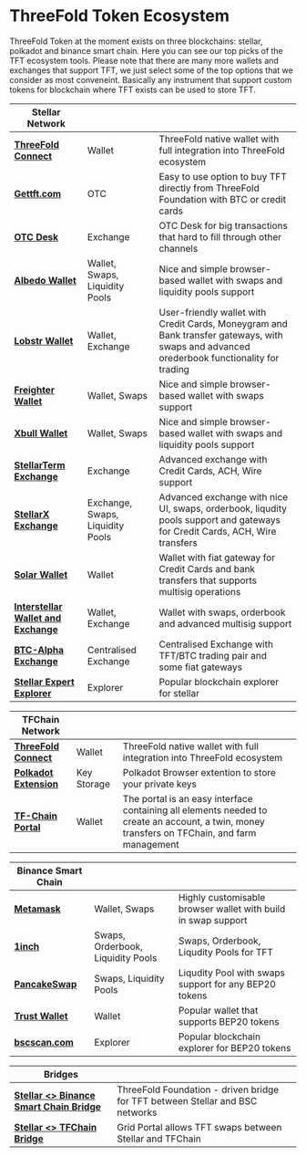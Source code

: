 # ThreeFold Token Ecosystem

ThreeFold Token at the moment exists on three blockchains: stellar, polkadot and binance smart chain.
Here you can see our top picks of the TFT ecosystem tools. Please note that there are many more wallets and exchanges that support TFT, we just select some of the top options that we consider as most conveneint. Basically any instrument that support custom tokens for blockchain where TFT exists can be used to store TFT. 

| **Stellar Network** |||
| --------------- |----| --------------- |
|  [**ThreeFold Connect**](threefold_connect) | Wallet | ThreeFold native wallet with full integration into ThreeFold ecosystem |
| [**Gettft.com**](https://gettft.com/gettft/) | OTC | Easy to use option to buy TFT directly from ThreeFold Foundation with BTC or credit cards |
| [**OTC Desk**](tft_otc) | Exchange | OTC Desk for big transactions that hard to fill through other channels |
| [**Albedo Wallet**](https://albedo.link/) | Wallet, Swaps, Liquidity Pools | Nice and simple browser-based wallet with swaps and liquidity pools support |
| [**Lobstr Wallet**](https://lobstr.co/) | Wallet, Exchange | User-friendly wallet with Credit Cards, Moneygram and Bank transfer gateways, with swaps and advanced orederbook functionality for trading|
| [**Freighter Wallet**](https://www.freighter.app/) | Wallet, Swaps | Nice and simple browser-based wallet with swaps support|
| [**Xbull Wallet**](https://xbull.app/) | Wallet, Swaps | Nice and simple browser-based wallet with swaps and liquidity pools support|
| [**StellarTerm Exchange**](https://stellarterm.com/) | Exchange |	Advanced exchange with Credit Cards, ACH, Wire support|
| [**StellarX Exchange**](https://www.stellarx.com/) | Exchange, Swaps, Liquidity Pools | Advanced exchange with nice UI, swaps, orderbook, liqudity pools support and gateways for Credit Cards, ACH, Wire transfers|
| [**Solar Wallet**](https://solarwallet.io/) | Wallet | Wallet with fiat gateway for Credit Cards and bank transfers that supports multisig operations|
| [**Interstellar Wallet and Exchange**](https://interstellar.exchange/) | Wallet, Exchange | Wallet with swaps, orderbook and advanced multisig support|
| [**BTC-Alpha Exchange**](https://btc-alpha.com/) | Centralised Exchange | Centralised Exchange with TFT/BTC trading pair and some fiat gateways|
| [**Stellar Expert Explorer**](https://stellar.expert/) | Explorer | Popular blockchain explorer for stellar|
						
| **TFChain Network** | ||
| --------------- | --------------- |-------|
| [**ThreeFold Connect**](threefold_connect) | Wallet | ThreeFold native wallet with full integration into ThreeFold ecosystem|
| [**Polkadot Extension**](https://library.threefold.me/info/manual/#/getstarted/manual__dashboard_portal_polkadot_create_account) | Key Storage | Polkadot Browser extention to store your private keys|
| [**TF-Chain Portal**](https://library.threefold.me/info/manual/#/manual__dashboard_portal_home) | Wallet | The portal is an easy interface containing all elements needed to create an account, a twin, money transfers on TFChain, and farm management |
						
| **Binance Smart Chain** | ||
| --------------- | --------------- |--------|
| [**Metamask**](tft_bsc_metamask) | Wallet, Swaps | Highly customisable browser wallet with build in swap support|
| [**1inch**](tft_1inch) | Swaps, Orderbook, Liquidity Pools | Swaps, Orderbook, Liqudity Pools for TFT|
| [**PancakeSwap**](tft_binance_defi) | Swaps, Liquidity Pools | Liqudity Pool with swaps support for  any BEP20 tokens|
| [**Trust Wallet**](tft_bsc_trustwallet) | Wallet | Popular wallet that supports BEP20 tokens|
| [**bscscan.com**](https://bscscan.com/) | Explorer | Popular blockchain explorer for BEP20 tokens|
						
| **Bridges** | |
| --------------- | --------------- |
| [**Stellar <> Binance Smart Chain Bridge**](https://bridge.bsc.threefold.io/) | ThreeFold Foundation - driven bridge for TFT between Stellar and BSC networks |
| [**Stellar <> TFChain Bridge**](https://portal.grid.tf/) | Grid Portal allows TFT swaps between Stellar and TFChain|
